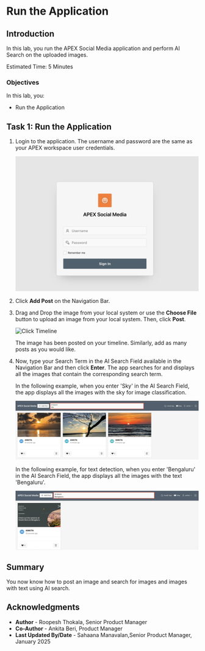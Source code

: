 # Run the Application

## Introduction

In this lab, you run the APEX Social Media application and perform AI Search on the uploaded images.

Estimated Time: 5 Minutes

### Objectives

In this lab, you:

- Run the Application

## Task 1: Run the Application

1. Login to the application. The username and password are the same as your APEX workspace user credentials.

    ![Click Timeline](images/social-media-login.png " ")

2. Click **Add Post** on the Navigation Bar.

3. Drag and Drop the image from your local system or use the **Choose File** button to upload an image from your local system. Then, click **Post**.

    ![Click Timeline](images/add-post.png " ")

    The image has been posted on your timeline. Similarly, add as many posts as you would like.

4. Now, type your Search Term in the AI Search Field available in the Navigation Bar and then click **Enter**. The app searches for and displays all the images that contain the corresponding search term.

    In the following example, when you enter 'Sky' in the AI Search Field, the app displays all the images with the sky for image classification.

    ![Click Timeline](images/img-class.png " ")

    In the following example, for text detection, when you enter 'Bengaluru' in the AI Search Field, the app displays all the images with the text 'Bengaluru'.

    ![Click Timeline](images/text-detect.png " ")

## Summary

You now know how to post an image and search for images and images with text using AI search.

## Acknowledgments

- **Author** - Roopesh Thokala, Senior Product Manager
- **Co-Author** - Ankita Beri, Product Manager
- **Last Updated By/Date** - Sahaana Manavalan,Senior Product Manager, January 2025
